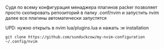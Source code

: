 Судя по всему конфигурация менаджера плагинов packer позволяет просто скопировать репозиторий в папку
.conf/nvim и запустить nvim далее все плагины автоматически запустятся

UPD: нужно открыть в nvim lua/plugins.lua и нажать :w
installation 

```console
git clone https://github.com/sunduckcow/my-nvim-configuration ~/.config/nvim
```
